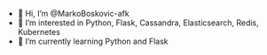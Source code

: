 - 👋 Hi, I’m @MarkoBoskovic-afk
- 👀 I’m interested in Python, Flask, Cassandra, Elasticsearch, Redis, Kubernetes
- 🌱 I’m currently learning Python and Flask
<!---
MarkoBoskovic-afk/MarkoBoskovic-afk is a ✨ special ✨ repository because its `README.md` (this file) appears on your GitHub profile.
You can click the Preview link to take a look at your changes.
--->
